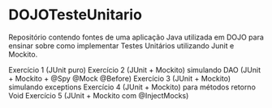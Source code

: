 # DOJOTesteUnitario
Repositório contendo fontes de uma aplicação Java utilizada em DOJO para ensinar sobre como implementar Testes Unitários utilizando Junit e Mockito.

Exercício 1 (JUnit puro)
Exercício 2 (JUnit + Mockito) simulando DAO
            (JUnit + Mockito + @Spy @Mock @Before)
Exercício 3 (JUnit + Mockito) simulando exceptions 
Exercício 4 (JUnit + Mockito) para métodos retorno Void 
Exercício 5 (JUnit + Mockito com @InjectMocks)


